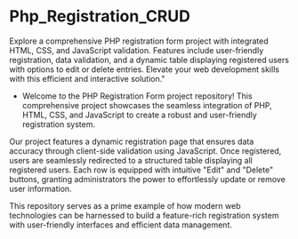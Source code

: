 # Php_Registration_CRUD
Explore a comprehensive PHP registration form project with integrated HTML, CSS, and JavaScript validation. Features include user-friendly registration, data validation, and a dynamic table displaying registered users with options to edit or delete entries. Elevate your web development skills with this efficient and interactive solution."

* Welcome to the PHP Registration Form project repository! This comprehensive project showcases the seamless integration of PHP, HTML, CSS, and JavaScript to create a robust and user-friendly registration system.

Our project features a dynamic registration page that ensures data accuracy through client-side validation using JavaScript. Once registered, users are seamlessly redirected to a structured table displaying all registered users. Each row is equipped with intuitive "Edit" and "Delete" buttons, granting administrators the power to effortlessly update or remove user information.

This repository serves as a prime example of how modern web technologies can be harnessed to build a feature-rich registration system with user-friendly interfaces and efficient data management.
